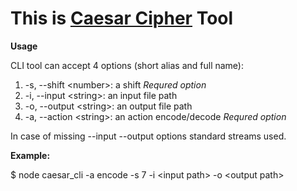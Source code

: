 # This is [Caesar Cipher](https://en.wikipedia.org/wiki/Caesar_cipher) Tool

**Usage**

CLI tool can accept 4 options (short alias and full name):

1. -s, --shift  \<number\>: a shift _Requred option_
1. -i, --input  \<string\>: an input file path
1. -o, --output \<string\>: an output file path
1. -a, --action \<string\>: an action encode/decode _Requred option_

In case of missing --input --output options standard streams used.

**Example:**

$ node caesar_cli -a encode -s 7 -i \<input path\> -o \<output path\>


